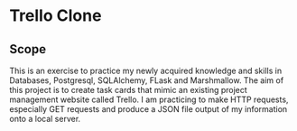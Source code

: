 # Trello Clone

## Scope

This is an exercise to practice my newly acquired knowledge and skills in Databases, Postgresql, SQLAlchemy, FLask and Marshmallow.
The aim of this project is to create task cards that mimic an existing project management website called Trello.
I am practicing to make HTTP requests, especially GET requests and produce a JSON file output of my information onto a local server.